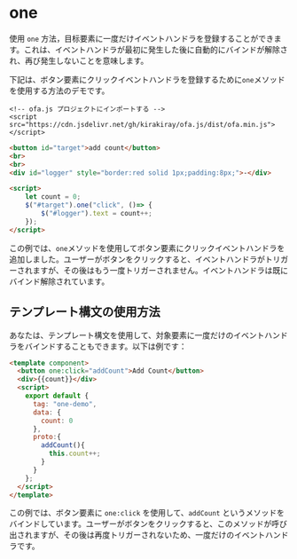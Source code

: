 # one

使用 `one` 方法，目标要素に一度だけイベントハンドラを登録することができます。これは、イベントハンドラが最初に発生した後に自動的にバインドが解除され、再び発生しないことを意味します。

下記は、ボタン要素にクリックイベントハンドラを登録するために`one`メソッドを使用する方法のデモです。

<html-viewer>

```
<!-- ofa.js プロジェクトにインポートする -->
<script src="https://cdn.jsdelivr.net/gh/kirakiray/ofa.js/dist/ofa.min.js"></script>
```

```html
<button id="target">add count</button>
<br>
<br>
<div id="logger" style="border:red solid 1px;padding:8px;">-</div>

<script>
    let count = 0;
    $("#target").one("click", ()=> {
        $("#logger").text = count++;
    });
</script>
```

</html-viewer>

この例では、`one`メソッドを使用してボタン要素にクリックイベントハンドラを追加しました。ユーザーがボタンをクリックすると、イベントハンドラがトリガーされますが、その後はもう一度トリガーされません。イベントハンドラは既にバインド解除されています。

## テンプレート構文の使用方法

あなたは、テンプレート構文を使用して、対象要素に一度だけのイベントハンドラをバインドすることもできます。以下は例です：

<comp-viewer comp-name="one-demo">

```html
<template component>
  <button one:click="addCount">Add Count</button>
  <div>{{count}}</div>
  <script>
    export default {
      tag: "one-demo",
      data: {
        count: 0
      },
      proto:{
        addCount(){
          this.count++;
        }
      }
    };
  </script>
</template>
```

</comp-viewer>

この例では、ボタン要素に `one:click` を使用して、`addCount` というメソッドをバインドしています。ユーザーがボタンをクリックすると、このメソッドが呼び出されますが、その後は再度トリガーされないため、一度だけのイベントハンドラです。